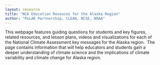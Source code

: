 ```yaml
---
layout: resource
title: "NCA Education Resouces for the Alaska Region"
author: "PoLAR Partnership, CLEAN, NCSE, NOAA"
---
```


This webpage features guiding questions for students and key figures, related resources, and lesson plans, videos and visualizations for each of the National Climate Assessment key messages for the Alaska region.  The page contains information that will help educators and students gain a deeper understanding of climate science and the implications of climate variability and climate change for Alaska region.